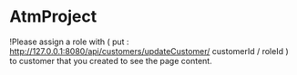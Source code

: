 # AtmProject

!Please assign a role with ( put : http://127.0.0.1:8080/api/customers/updateCustomer/ customerId / roleId ) to customer that you created to see the page content.
